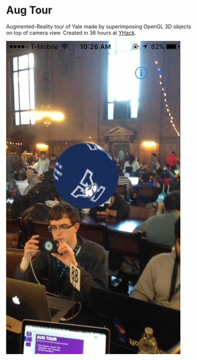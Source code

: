 # Aug Tour
Augmented-Reality tour of Yale made by superimposing OpenGL 3D objects on top of camera view. Created in 36 hours at [YHack](http://www.yhack.org). 

![Screenshot taken at YHack](/media/yhack_photo.jpg)
